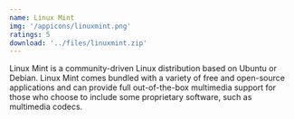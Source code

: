 ```yaml
---
name: Linux Mint
img: '/appicons/linuxmint.png'
ratings: 5
download: '../files/linuxmint.zip'
---
```


Linux Mint is a community-driven Linux distribution based on Ubuntu or Debian. Linux Mint comes bundled with a variety of free and open-source applications and can provide full out-of-the-box multimedia support for those who choose to include some proprietary software, such as multimedia codecs.

